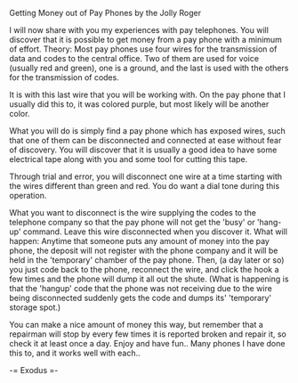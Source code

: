 Getting Money out of Pay Phones                by the Jolly Roger

I will now share with you my experiences with pay telephones.  You will discover
that it is possible to get money from a pay phone with a minimum of effort.
Theory: Most pay phones use four wires for the transmission of data and 
codes to the central office.  Two of them are used for voice (usually red and
green), one is a ground, and the last is used with the others for the
transmission of codes.

It is with this last wire that you will be working with.  On the pay phone that
I usually did this to, it was colored purple, but most likely will be another
color.

What you will do is simply find a pay phone which has exposed wires, such that
one of them can be disconnected and connected at ease without
fear of discovery. You will discover that it is usually a good idea to
have some electrical tape along with you and some tool for cutting this
tape. 

Through trial and error, you will disconnect one wire at a time starting with
the wires different than green and red.  You do want a dial tone during
this operation.

What you want to disconnect is the wire supplying the codes to the telephone
company so that the pay phone will not get the 'busy' or 'hang-up' command.
Leave this wire disconnected when you discover it.
What will happen:  Anytime that someone puts any amount of money into the pay
phone, the deposit will not register with the phone company and it
will be held in the 'temporary' chamber of the pay phone.
Then, (a day later or so) you just code back to the phone, reconnect the wire,
and click the hook a few times and the phone will dump it all out the shute.
(What is happening is that the 'hangup' code that the phone was not
receiving due to the wire being disconnected suddenly gets the code and
dumps its' 'temporary' storage spot.)

You can make a nice amount of money this way, but remember
that a repairman will stop by every few times it is reported broken and
repair it, so check it at least once a day.
Enjoy and have fun.. Many phones I have done this to, and it works
well with each..  

-= Exodus =-